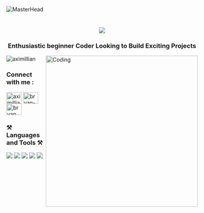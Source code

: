 ![MasterHead](https://images-wixmp-ed30a86b8c4ca887773594c2.wixmp.com/f/c83c004e-1370-4756-88e5-4071de797088/denus5p-8441bdcb-c4f5-49d6-ad16-c0f648355855.gif?token=eyJ0eXAiOiJKV1QiLCJhbGciOiJIUzI1NiJ9.eyJzdWIiOiJ1cm46YXBwOjdlMGQxODg5ODIyNjQzNzNhNWYwZDQxNWVhMGQyNmUwIiwiaXNzIjoidXJuOmFwcDo3ZTBkMTg4OTgyMjY0MzczYTVmMGQ0MTVlYTBkMjZlMCIsIm9iaiI6W1t7InBhdGgiOiJcL2ZcL2M4M2MwMDRlLTEzNzAtNDc1Ni04OGU1LTQwNzFkZTc5NzA4OFwvZGVudXM1cC04NDQxYmRjYi1jNGY1LTQ5ZDYtYWQxNi1jMGY2NDgzNTU4NTUuZ2lmIn1dXSwiYXVkIjpbInVybjpzZXJ2aWNlOmZpbGUuZG93bmxvYWQiXX0.sn9Wutf1iSk_ZUCPYL_cAMN5x0v9b304_Ny4tiDm6O4)


<div align="center">
  <h1>
    <img src="https://readme-typing-svg.herokuapp.com/?font=Righteous&size=35&center=true&vCenter=true&width=500&height=70&duration=4000&lines=Hi+There!+👋;+I'm+Bryan+Maximillian!;"/>
  </h1>
</div>

<h3 align="center">Enthusiastic beginner Coder Looking to Build Exciting Projects</h3>

<!--
<img align="right" alt="Coding" width="400" src="https://media4.giphy.com/media/v1.Y2lkPTc5MGI3NjExcmNzeHA0YzB3eWZkYm9yZTIxNzZpbHVjcGpsejI2a3VqbzY4anRlcSZlcD12MV9pbnRlcm5hbF9naWZfYnlfaWQmY3Q9Zw/QDjpIL6oNCVZ4qzGs7/giphy.gif">
-->
<img align="right" alt="Coding" width="400" src="https://i.giphy.com/media/v1.Y2lkPTc5MGI3NjExOGpoOHlibXJnNDcyNWpuNHFidjV3am16NG11NTBudjRqZ2JvamVvbiZlcD12MV9pbnRlcm5hbF9naWZfYnlfaWQmY3Q9dg/kLxBl9svT0QSWiYmB4/giphy.gif">

<p align="left"> <img src="https://komarev.com/ghpvc/?username=aximillian&label=Profile%20views&color=0e75b6&style=flat" alt="aximillian" /> </p>


<!--
- 🔭 I’m currently working on **Go To**

- 🌱 I’m currently learning **Web Dev**

- 💬 Ask me about **Android , Kotlin**

- 📫 How to reach me **danielbryanmaximillian@gmail.com**

- ⚡ Fun fact **I am Funny**
-->


<h3 align="left">Connect with me :</h3>
<p align="left">   
<a href="https://twitter.com/aximillian" target="blank"><img align="center" src="https://raw.githubusercontent.com/rahuldkjain/github-profile-readme-generator/master/src/images/icons/Social/twitter.svg" alt="aximillian" height="30" width="40" /></a>
<a href="https://linkedin.com/in/www.linkedin.com/in/bryan-maximillian" target="blank"><img align="center" src="https://raw.githubusercontent.com/rahuldkjain/github-profile-readme-generator/master/src/images/icons/Social/linked-in-alt.svg" alt="bryan-maximillian" height="30" width="40" /></a>
<a href="https://instagram.com/bryanmaximilliann/" target="blank"><img align="center" src="https://raw.githubusercontent.com/rahuldkjain/github-profile-readme-generator/master/src/images/icons/Social/instagram.svg" alt="bryanmaximilliann" height="30" width="40" /></a></p>

<h3 align="left">⚒️ Languages and Tools ⚒️</h3>
<img src="https://skillicons.dev/icons?i=aws,androidstudio,azure,bootstrap,c,cpp,css"/>
<img src="https://skillicons.dev/icons?i=dart,docker,figma,firebase,flutter,gcp,git"/>
<img src="https://skillicons.dev/icons?i=golang,gradle,html,java,jquery,javascript,kotlin"/>
<img src="https://skillicons.dev/icons?i=laravel,mongodb,mysql,nextjs,nodejs,php,react"/>
<img src="https://skillicons.dev/icons?i=sqlite,vue,vscode"/>


<!--
<p><img align="left" src="https://github-readme-stats.vercel.app/api/top-langs?username=aximillian&show_icons=true&locale=en&layout=compact&theme=tokyonight" alt="aximillian" /></p>

<p>&nbsp;<img align="center" src="https://github-readme-stats.vercel.app/api?username=aximillian&show_icons=true&locale=en&theme=tokyonight" alt="aximillian" /></p>

<p><img align="center" src="https://github-readme-streak-stats.herokuapp.com/?user=aximillian&&theme=tokyonight" alt="aximillian" /></p>
-->

